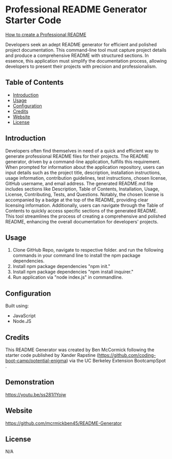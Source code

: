 # Professional README Generator Starter Code

[How to create a Professional README](https://coding-boot-camp.github.io/full-stack/github/professional-readme-guide)


Developers seek an adept README generator for efficient and polished project documentation. This command-line tool must capture project details and produce a comprehensive README with structured sections. In essence, this application must simplify the documentation process, allowing developers to present their projects with precision and professionalism.


## Table of Contents

- [Introduction](#introduction)
- [Usage](#usage)
- [Configuration](#configuration)
- [Credits](#credits)
- [Website](#website)
- [License](#license)

## Introduction

Developers often find themselves in need of a quick and efficient way to generate professional README files for their projects. The README generator, driven by a command-line application, fulfills this requirement. When prompted for information about the application repository, users can input details such as the project title, description, installation instructions, usage information, contribution guidelines, test instructions, chosen license, GitHub username, and email address. The generated README.md file includes sections like Description, Table of Contents, Installation, Usage, License, Contributing, Tests, and Questions. Notably, the chosen license is accompanied by a badge at the top of the README, providing clear licensing information. Additionally, users can navigate through the Table of Contents to quickly access specific sections of the generated README. This tool streamlines the process of creating a comprehensive and polished README, enhancing the overall documentation for developers' projects.

## Usage
1. Clone GitHub Repo, navigate to respective folder. and run the following commands in your command line to install the npm package dependencies.
2. Install npm package dependencies "npm init."
3. Install npm package dependencies "npm install inquirer."
4. Run application via "node index.js" in commandline. 

## Configuration
Built using:
- JavaScript
- Node.JS

## Credits 

This README Generator was created by Ben McCormick following the starter code published by Xander Rapstine (https://github.com/coding-boot-camp/potential-enigma) via the UC Berkeley Extension BootcampSpot . 

## Demonstration
https://youtu.be/ss281i1Yojw

## Website
https://github.com/mcrmickben45/README-Generator

## License
N/A